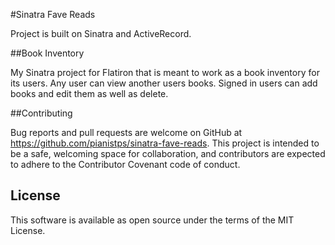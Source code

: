 #Sinatra Fave Reads

Project is built on Sinatra and ActiveRecord.

##Book Inventory

My Sinatra project for Flatiron that is meant to work as a book inventory for its users. Any user can view another users books. Signed in users can add books and edit them as well as delete. 

##Contributing

Bug reports and pull requests are welcome on GitHub at https://github.com/pianistps/sinatra-fave-reads. This project is intended to be a safe, welcoming space for collaboration, and contributors are expected to adhere to the Contributor Covenant code of conduct.

## License

This software is available as open source under the terms of the MIT License.
